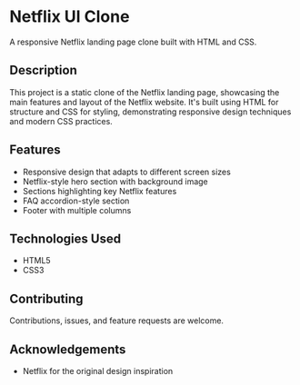 # Netflix UI Clone

A responsive Netflix landing page clone built with HTML and CSS.

## Description

This project is a static clone of the Netflix landing page, showcasing the main features and layout of the Netflix website. It's built using HTML for structure and CSS for styling, demonstrating responsive design techniques and modern CSS practices.

## Features

- Responsive design that adapts to different screen sizes
- Netflix-style hero section with background image
- Sections highlighting key Netflix features
- FAQ accordion-style section
- Footer with multiple columns

## Technologies Used

- HTML5
- CSS3

## Contributing

Contributions, issues, and feature requests are welcome.

## Acknowledgements

- Netflix for the original design inspiration
